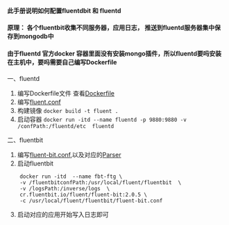 #### 此手册说明如何配置fluentdbit 和 fluentd
#### 原理： 各个fluentbit收集不同服务器，应用日志， 推送到fluentd服务器集中保存到mongodb中
#### 由于fluentd 官方docker 容器里面没有安装mongo插件，所以fluentd要吗安装在主机中，要吗需要自己编写Dockerfile

一、fluentd
1. 编写Dockerfile文件 查看[Dockerfile](./fluentd/Dockerfile)
2. 编写[fluent.conf](./fluentd/conf/fluent.conf)
3. 构建镜像 ```docker build -t fluent .```
4. 启动容器
    ```docker run -itd --name fluentd -p 9880:9880 -v  /confPath:/fluentd/etc  fluentd```

二、fluentbit
1. 编写[fluent-bit.conf](./fluentbit/local/fluent-bit.conf),以及对应的[Parser](./fluentbit/local/parsers.conf)
2. 启动fluentbit
```
    docker run -itd  --name fbt-ftg \
    -v /fluentbitconfPath:/usr/local/fluent/fluentbit  \
    -v /logsPath:/inverse/logs  \
    cr.fluentbit.io/fluent/fluent-bit:2.0.5 \
    -c /usr/local/fluent/fluentbit/fluent-bit.conf 
```
3. 启动对应的应用开始写入日志即可

